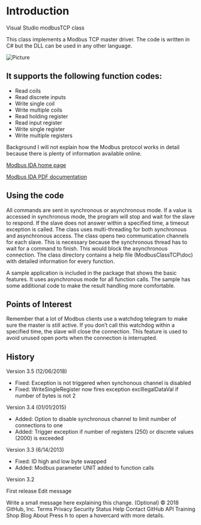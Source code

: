 # Introduction
Visual Studio modbusTCP class

This class implements a Modbus TCP master driver. The code is written in C# but the DLL can 
be used in any other language. 

![Picture](https://github.com/stephanstricker/modbusTCP/blob/master/Screenshot.png)

## It supports the following function codes:

* Read coils
* Read discrete inputs
* Write single coil
* Write multiple coils
* Read holding register
* Read input register
* Write single register
* Write multiple registers

Background
I will not explain how the Modbus protocol works in detail because there is plenty of information available online.

[Modbus IDA home page](http://www.modbus.org/)

[Modbus IDA PDF documentation](http://www.modbus.org/docs/Modbus_Messaging_Implementation_Guide_V1_0a.pdf)

## Using the code
All commands are sent in synchronous or asynchronous mode. If a value is accessed in synchronous mode, the program will stop and wait for the slave to respond. If the slave does not answer within a specified time, a timeout exception is called. The class uses multi-threading for both synchronous and asynchronous access. The class opens two communication channels for each slave. This is necessary because the synchronous thread has to wait for a command to finish. This would block the asynchronous connection. The class directory contains a help file (ModbusClassTCP\doc) with detailed information for every function.

A sample application is included in the package that shows the basic features. It uses asynchronous mode for all function calls. The sample has some additional code to make the result handling more comfortable.

## Points of Interest
Remember that a lot of Modbus clients use a watchdog telegram to make sure the master is still active. If you don’t call this watchdog within a specified time, the slave will close the connection. This feature is used to avoid unused open ports when the connection is interrupted.

## History
Version 3.5 (12/06/2018)
- Fixed: Exception is not triggered when synchonous channel is disabled
- Fixed: WriteSingleRegister now fires exception excIllegalDataVal if number of bytes is not 2

Version 3.4 (01/01/2015)
- Added: Option to disable synchronous channel to limit number of connections to one
- Added: Trigger exception if number of registers (250) or discrete values (2000) is exceeded

Version 3.3 (6/14/2013)

- Fixed: ID high and low byte swapped
- Added: Modbus parameter UNIT added to function calls

Version 3.2

First release
Edit message

Write a small message here explaining this change. (Optional)
© 2018 GitHub, Inc.
Terms
Privacy
Security
Status
Help
Contact GitHub
API
Training
Shop
Blog
About
Press h to open a hovercard with more details.
